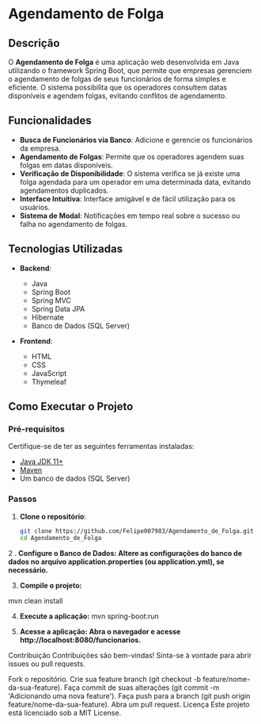 # Agendamento de Folga


## Descrição

O **Agendamento de Folga** é uma aplicação web desenvolvida em Java utilizando o framework Spring Boot, que permite que empresas gerenciem o agendamento de folgas de seus funcionários de forma simples e eficiente. O sistema possibilita que os operadores consultem datas disponíveis e agendem folgas, evitando conflitos de agendamento.

## Funcionalidades

- **Busca de Funcionários via Banco**: Adicione e gerencie os funcionários da empresa.
- **Agendamento de Folgas**: Permite que os operadores agendem suas folgas em datas disponíveis.
- **Verificação de Disponibilidade**: O sistema verifica se já existe uma folga agendada para um operador em uma determinada data, evitando agendamentos duplicados.
- **Interface Intuitiva**: Interface amigável e de fácil utilização para os usuários.
- **Sistema de Modal**: Notificações em tempo real sobre o sucesso ou falha no agendamento de folgas.

## Tecnologias Utilizadas

- **Backend**: 
  - Java
  - Spring Boot
  - Spring MVC
  - Spring Data JPA
  - Hibernate
  - Banco de Dados (SQL Server)

- **Frontend**:
  - HTML
  - CSS
  - JavaScript
  - Thymeleaf

## Como Executar o Projeto

### Pré-requisitos

Certifique-se de ter as seguintes ferramentas instaladas:

- [Java JDK 11+](https://www.oracle.com/java/technologies/javase-jdk11-downloads.html)
- [Maven](https://maven.apache.org/download.cgi)
- Um banco de dados (SQL Server)

### Passos

1. **Clone o repositório**:

   ```bash
   git clone https://github.com/Felipe007983/Agendamento_de_Folga.git
   cd Agendamento_de_Folga

2 . **Configure o Banco de Dados: Altere as configurações do banco de dados no arquivo application.properties (ou application.yml), se necessário.**

3. **Compile o projeto:**

mvn clean install

4. **Execute a aplicação:**
mvn spring-boot:run

6. **Acesse a aplicação: Abra o navegador e acesse http://localhost:8080/funcionarios.**

Contribuição
Contribuições são bem-vindas! Sinta-se à vontade para abrir issues ou pull requests.

Fork o repositório.
Crie sua feature branch (git checkout -b feature/nome-da-sua-feature).
Faça commit de suas alterações (git commit -m 'Adicionando uma nova feature').
Faça push para a branch (git push origin feature/nome-da-sua-feature).
Abra um pull request.
Licença
Este projeto está licenciado sob a MIT License.

